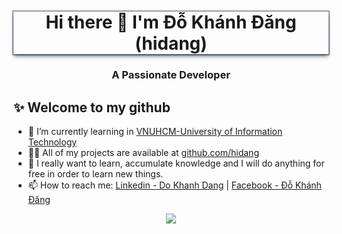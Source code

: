 <!--
**hidang/hidang** is a ✨ _special_ ✨ repository because its `README.md` (this file) appears on your GitHub profile.

Here are some ideas to get you started:

- 🔭 I’m currently working on ...
- 🌱 I’m currently learning ...
- 👯 I’m looking to collaborate on ...
- 🤔 I’m looking for help with ...
- 💬 Ask me about ...
- 📫 How to reach me: ...
- 😄 Pronouns: ...
- ⚡ Fun fact: ...
- 🤔 I’m looking for help with ReactJS
- 📂 I have a strong passion in coding and would love to internalize knowledge that is relevant to JavaScripts, Nodejs.
-->
<!-- - 🛠 I had some experiences in `C++` `Data Structure and Algorithms basic` `Object-oriented programming` `HTMLl/CSS` `JavaScripts` `Typescript` `Nodejs` `NestJs` `ReactJS` `C#` `.Net Core` `Blazor` `Unity 2D` -->

<h1 align="center" style="box-shadow: rgba(6, 24, 44, 0.4) 0px 0px 0px 2px, rgba(6, 24, 44, 0.65) 0px 4px 6px -1px, rgba(255, 255, 255, 0.08) 0px 1px 0px inset;">Hi there 👋 I'm Đỗ Khánh Đăng (hidang) </h1>

<h3 align="center" style="">A Passionate Developer</h3>

## ✨ Welcome to my github

- 🌱 I’m currently learning in [VNUHCM-University of Information Technology](https://en.uit.edu.vn/overview-vnuhcm-university-information-technology)
- 👨‍💻 All of my projects are available at [github.com/hidang](https://github.com/hidang)
- 📂 I really want to learn, accumulate knowledge and I will do anything for free in order to learn new things.
- 📫 How to reach me: [Linkedin - Do Khanh Dang](https://www.linkedin.com/in/dangdodev) | [Facebook - Đỗ Khánh Đăng](https://www.facebook.com/khanhdang.cd)

<div align="center">
  <img src="https://github.com/hidang/hidang/images/meme_hidang_github.gif">
</div>
